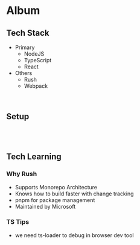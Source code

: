 <h1>Album</h1>

<h2>Tech Stack</h2>

<ul>
    <li>Primary
        <ul>
            <li>NodeJS</li>
            <li>TypeScript</li>
            <li>React</li>
        </ul>
    </li>
    <li>Others
        <ul>
            <li>Rush</li>
            <li>Webpack</li>
        </ul>
    </li>
</ul>

<br>
<h2>Setup</h2>

<br>
<br>
<h2>Tech Learning</h2>
<h3>Why Rush</h3>
    <ul>
        <li>Supports Monorepo Architecture</li>
        <li>Knows how to build faster with change tracking</li>
        <li>pnpm for package management</li>
        <li>Maintained by Microsoft</li>
    </ul>
<h3>TS Tips</h3>
    <ul>
        <li>we need ts-loader to debug in browser dev tool</li>
    </ul>

